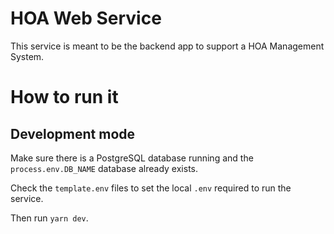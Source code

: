 # HOA Web Service
This service is meant to be the backend app to support a HOA Management System.

# How to run it
## Development mode
Make sure there is a PostgreSQL database running and the `process.env.DB_NAME` database already exists.

Check the `template.env` files to set the local `.env` required to run the service.


Then run `yarn dev`.
